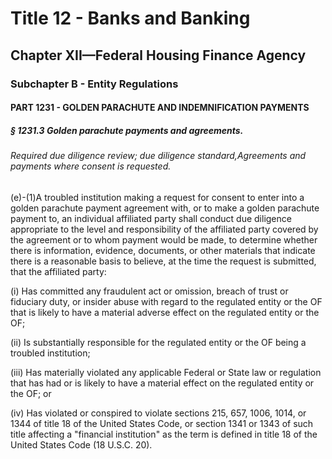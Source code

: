 
# Title 12 - Banks and Banking
## Chapter XII—Federal Housing Finance Agency
### Subchapter B - Entity Regulations
#### PART 1231 - GOLDEN PARACHUTE AND INDEMNIFICATION PAYMENTS
##### § 1231.3 Golden parachute payments and agreements.
###### Required due diligence review; due diligence standard,Agreements and payments where consent is requested.

(e)-(1)A troubled institution making a request for consent to enter into a golden parachute payment agreement with, or to make a golden parachute payment to, an individual affiliated party shall conduct due diligence appropriate to the level and responsibility of the affiliated party covered by the agreement or to whom payment would be made, to determine whether there is information, evidence, documents, or other materials that indicate there is a reasonable basis to believe, at the time the request is submitted, that the affiliated party:

(i) Has committed any fraudulent act or omission, breach of trust or fiduciary duty, or insider abuse with regard to the regulated entity or the OF that is likely to have a material adverse effect on the regulated entity or the OF;

(ii) Is substantially responsible for the regulated entity or the OF being a troubled institution;

(iii) Has materially violated any applicable Federal or State law or regulation that has had or is likely to have a material effect on the regulated entity or the OF; or

(iv) Has violated or conspired to violate sections 215, 657, 1006, 1014, or 1344 of title 18 of the United States Code, or section 1341 or 1343 of such title affecting a "financial institution" as the term is defined in title 18 of the United States Code (18 U.S.C. 20).

